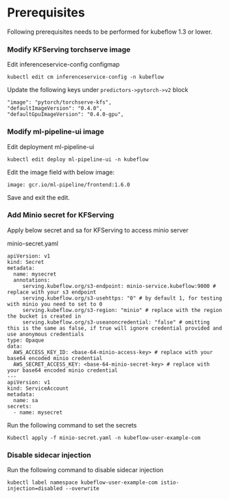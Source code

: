 # Prerequisites

Following prerequisites needs to be performed for kubeflow 1.3 or lower.

### Modify KFServing torchserve image

Edit inferenceservice-config configmap

```kubectl edit cm inferenceservice-config -n kubeflow```

Update the following keys under `predictors->pytorch->v2` block

```
"image": "pytorch/torchserve-kfs",
"defaultImageVersion": "0.4.0",
"defaultGpuImageVersion": "0.4.0-gpu",
```

### Modify ml-pipeline-ui image

Edit deployment ml-pipeline-ui

```
kubectl edit deploy ml-pipeline-ui -n kubeflow
```

Edit the image field with below image:  

```
image: gcr.io/ml-pipeline/frontend:1.6.0
```

Save and exit the edit.

### Add Minio secret for KFServing 

Apply below secret and sa for KFServing to access minio server

minio-secret.yaml

```
apiVersion: v1
kind: Secret
metadata:
  name: mysecret
  annotations:
     serving.kubeflow.org/s3-endpoint: minio-service.kubeflow:9000 # replace with your s3 endpoint
     serving.kubeflow.org/s3-usehttps: "0" # by default 1, for testing with minio you need to set to 0
     serving.kubeflow.org/s3-region: "minio" # replace with the region the bucket is created in
     serving.kubeflow.org/s3-useanoncredential: "false" # omitting this is the same as false, if true will ignore credential provided and use anonymous credentials
type: Opaque
data:
  AWS_ACCESS_KEY_ID: <base-64-minio-access-key> # replace with your base64 encoded minio credential
  AWS_SECRET_ACCESS_KEY: <base-64-minio-secret-key> # replace with your base64 encoded minio credential
---
apiVersion: v1
kind: ServiceAccount
metadata:
  name: sa
secrets:
  - name: mysecret
```

Run the following command to set the secrets

```
Kubectl apply -f minio-secret.yaml -n kubeflow-user-example-com
```

### Disable sidecar injection

Run the following command to disable sidecar injection

```kubectl label namespace kubeflow-user-example-com istio-injection=disabled --overwrite```
